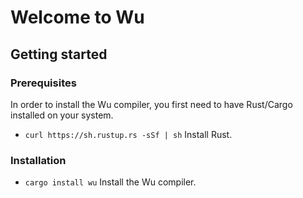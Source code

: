 # Welcome to Wu

## Getting started

### Prerequisites

In order to install the Wu compiler, you first need to have Rust/Cargo installed on your system.

* `curl https://sh.rustup.rs -sSf | sh` Install Rust.

### Installation

* `cargo install wu` Install the Wu compiler.
